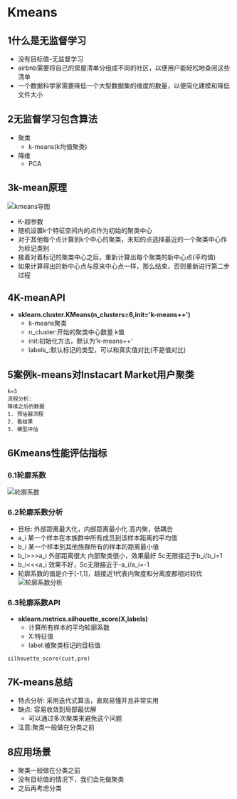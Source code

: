 ﻿# Kmeans
## 1什么是无监督学习
- 没有目标值-无监督学习
- airbnb需要将自己的房屋清单分组成不同的社区，以便用户能轻松地查阅这些清单
- 一个数据科学家需要降低一个大型数据集的维度的数量，以便简化建模和降低文件大小

## 2无监督学习包含算法
- 聚类
    - k-means(k均值聚类)
- 降维
    - PCA

## 3k-mean原理

![kmeans导图](https://raw.githubusercontent.com/mayu1031/CS_Notes/master/doc/%E6%9C%BA%E5%99%A8%E5%AD%A6%E4%B9%A0/%E8%81%9A%E7%B1%BB/kmeans%E5%AF%BC%E5%9B%BE.png)

- K-超参数  
- 随机设置k个特征空间内的点作为初始的聚类中心
- 对于其他每个点计算到k个中心的聚类，未知的点选择最近的一个聚类中心作为标记类别
- 接着对着标记的聚类中心之后，重新计算出每个聚类的新中心点(平均值)
- 如果计算得出的新中心点与原来中心点一样，那么结束，否则重新进行第二步过程

## 4K-meanAPI
- **sklearn.cluster.KMeans(n_clusters=8,init='k-means++')**
    - k-means聚类
    - n_cluster:开始的聚类中心数量 k值
    - init:初始化方法，默认为'k-means++'
    - labels_:默认标记的类型，可以和真实值对比(不是值对比)

## 5案例k-means对Instacart Market用户聚类
```
k=3  
流程分析:  
降维之后的数据 
1. 预估器流程
2. 看结果
3. 模型评估
````
## 6Kmeans性能评估指标
### 6.1轮廓系数
![轮廓系数](https://raw.githubusercontent.com/mayu1031/CS_Notes/master/doc/%E6%9C%BA%E5%99%A8%E5%AD%A6%E4%B9%A0/%E8%81%9A%E7%B1%BB/kmeans%E8%BD%AE%E5%BB%93%E7%B3%BB%E6%95%B0.png)

### 6.2轮廓系数分析
- 目标: 外部距离最大化，内部距离最小化 高内聚，低耦合
- a_i 某一个样本在本族群中所有成员到该样本距离的平均值
- b_i 某一个样本到其他族群所有的样本的距离最小值
- b_i>>>a_i 外部距离很大 内部聚类很小，效果最好 Sc无限接近于b_i/b_i=1
- b_i<<<a_i 效果不好，Sc无限接近于-a_i/a_i=-1
- 轮廓系数的值是介于[-1,1]，越接近1代表内聚度和分离度都相对较优
![轮廓系数分析](https://raw.githubusercontent.com/mayu1031/CS_Notes/master/doc/%E6%9C%BA%E5%99%A8%E5%AD%A6%E4%B9%A0/%E8%81%9A%E7%B1%BB/kmeans%E8%BD%AE%E5%BB%93%E7%B3%BB%E6%95%B0%E5%88%86%E6%9E%90.png)

### 6.3轮廓系数API
- **sklearn.metrics.silhouette_score(X,labels)**
    - 计算所有样本的平均轮廓系数
    - X:特征值
    - label:被聚类标记的目标值
```
silhouette_score(cust,pre)
```

## 7K-means总结
- 特点分析: 采用迭代式算法，直观易懂并且非常实用
- 缺点: 容易收敛到局部最优解
    - 可以通过多次聚类来避免这个问题
- 注意:聚类一般做在分类之前

## 8应用场景
- 聚类一般做在分类之前
- 没有目标值的情况下，我们会先做聚类
- 之后再考虑分类